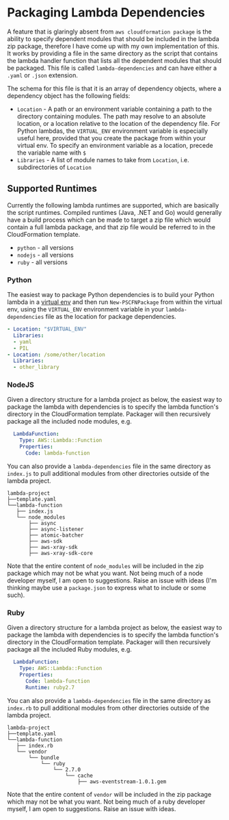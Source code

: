 # Packaging Lambda Dependencies

A feature that is glaringly absent from `aws cloudformation package` is the ability to specify dependent modules that should be included in the lambda zip package, therefore I have come up with my own implementation of this. It works by providing a file in the same directory as the script that contains the lambda handler function that lists all the dependent modules that should be packaged. This file is called `lambda-dependencies` and can have either a `.yaml` or `.json` extension.

The schema for this file is that it is an array of dependency objects, where a dependency object has the following fields:

* `Location` - A path or an environment variable containing a path to the directory containing modules. The path may resolve to an absolute location, or a location relative to the location of the dependency file. For Python lambdas, the `VIRTUAL_ENV` environment variable is especially useful here, provided that you create the package from within your virtual env. To specify an environment variable as a location, precede the variable name with `$`
* `Libraries` - A list of module names to take from `Location`, i.e. subdirectories of `Location`

## Supported Runtimes

Currently the following lambda runtimes are supported, which are basically the script runtimes. Compiled runtimes (Java, .NET and Go) would generally have a build process which can be made to target a zip file which would contain a full lambda package, and that zip file would be referred to in the CloudFormation template.

* `python` - all versions
* `nodejs` - all versions
* `ruby` - all versions

### Python

The easiest way to package Python dependencies is to build your Python lambda in a [virtual env](https://virtualenv.pypa.io/en/latest/) and then run `New-PSCFNPackage` from within the virtual env, using the `VIRTUAL_ENV` environment variable in your `lambda-dependencies` file as the location for package dependencies.

```yaml
- Location: "$VIRTUAL_ENV"
  Libraries:
  - yaml
  - PIL
- Location: /some/other/location
  Libraries:
  - other_library
```

### NodeJS

Given a directory structure for a lambda project as below, the easiest way to package the lambda with dependencies is to specify the lambda function's directory in the CloudFormation template. Packager will then recursively package all the included node modules, e.g.

```yaml
  LambdaFunction:
    Type: AWS::Lambda::Function
    Properties:
      Code: lambda-function
```

You can also provide a `lambda-dependencies` file in the same directory as `index.js` to pull additional modules from other directories outside of the lambda project.

```
lambda-project
├──template.yaml
└──lambda-function
   ├── index.js
   └── node_modules
       ├── async
       ├── async-listener
       ├── atomic-batcher
       ├── aws-sdk
       ├── aws-xray-sdk
       ├── aws-xray-sdk-core
```

Note that the entire content of `node_modules` will be included in the zip package which may not be what you want. Not being much of a node developer myself, I am open to suggestions. Raise an issue with ideas (I'm thinking maybe use a `package.json` to express what to include or some such).

### Ruby

Given a directory structure for a lambda project as below, the easiest way to package the lambda with dependencies is to specify the lambda function's directory in the CloudFormation template. Packager will then recursively package all the included Ruby modules, e.g.

```yaml
  LambdaFunction:
    Type: AWS::Lambda::Function
    Properties:
      Code: lambda-function
      Runtime: ruby2.7
```

You can also provide a `lambda-dependencies` file in the same directory as `index.rb` to pull additional modules from other directories outside of the lambda project.

```
lambda-project
├──template.yaml
└──lambda-function
   ├── index.rb
   └── vendor
       └── bundle
           └── ruby
               └── 2.7.0
                   └── cache
                       ├── aws-eventstream-1.0.1.gem
```

Note that the entire content of `vendor` will be included in the zip package which may not be what you want. Not being much of a ruby developer myself, I am open to suggestions. Raise an issue with ideas.

